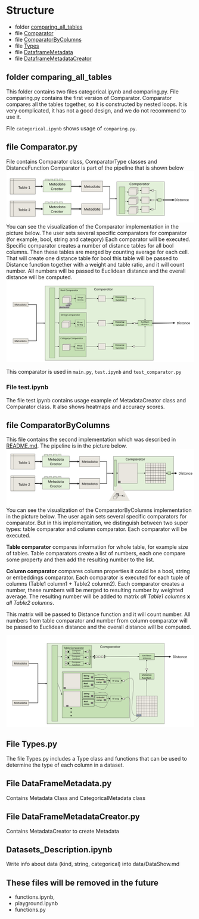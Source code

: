 # Structure
- folder [comparing_all_tables](comparing_all_tables)
- file [Comparator](Comparator.py)
- file [ComparatorByColumns](ComparatorByColumn.py)
- file [Types](Types.py)
- file [DataframeMetadata](DataFrameMetadata.py)
- file [DataframeMetadataCreator](DataFrameMetadataCreator.py)
## folder comparing_all_tables
This folder contains two files categorical.ipynb and comparing.py.
File comparing.py contains the first version of Comparator.
Comparator compares all the tables together,
so it is constructed by nested loops.
It is very complicated, it has not a good design, and
we do not recommend to use it. 

File `categorical.ipynb` shows usage of `comparing.py`.

## file Comparator.py
File contains Comparator class, ComparatorType classes and DistanceFunction
Comparator is part of the pipeline that is shown below
![img_2.png](../images/pipeline1.png)
You can see the visualization of the Comparator implementation
in the picture below.
The user sets several specific comparators for comparator
(for example, bool, string and category)
Each comparator will be executed.
Specific comparator creates a number of distance tables for all bool columns. 
Then these tables are merged by counting average for each cell.
That will create one distance table for bool this table will be passed to
Distance function together with a weight and table ratio, and it will count number.
All numbers will be passed to Euclidean distance and the overall distance will be computed.
![img.png](../images/Comparator.png)

This comparator is used in `main.py`, `test.ipynb` and `test_comparator.py`

### File test.ipynb
The file test.ipynb contains usage example of MetadataCreator class and 
Comparator class. It also shows heatmaps and accuracy scores.


## file ComparatorByColumns
This file contains the second implementation which was described 
in [README.md](../README.md/#approach). The pipeline is in the picture below.
![img_3.png](../images/pipeline2.png)
You can see the visualization of the ComparatorByColumns implementation
in the picture below.
The user again sets several specific comparators for comparator.
But in this implementation,
we distinguish between two super types: table comparator and column comparator.
Each comparator will be executed. 

**Table comparator** compares information for whole table, for example size of tables.
Table comparators create a list of numbers, each one compare some
property and then add the resulting number to the list.

**Column comparator** compares column properties it could be a bool, string or embeddings comparator.
Each comparator is executed for each tuple of columns (Table1 column1 + Table2 column2).
Each comparator creates a number, these numbers will be merged to resulting number by weighted average.
The resulting number will be added to matrix _all Table1 columns_ **x** _all Table2 columns_.

This matrix will be passed to Distance function and it will count number.
All numbers from table comparator and number from column comparator will 
be passed to Euclidean distance and the overall distance will be computed.

![img.png](../images/ComparatorByColumn.png)

## File Types.py 
The file Types.py includes a Type class and functions
that can be used to determine the type of each column in a dataset.

## File DataFrameMetadata.py
Contains Metadata Class and CategoricalMetadata class

## File DataFrameMetadataCreator.py
Contains MetadataCreator to create Metadata
## Datasets_Description.ipynb
Write info about data (kind, string, categorical) into data/DataShow.md
## These files will be removed in the future
- functions.ipynb,
- playground.ipynb
- functions.py

